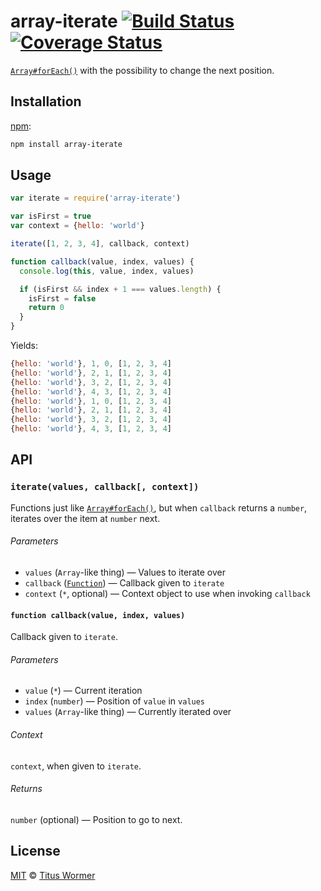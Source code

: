 # array-iterate [![Build Status][travis-badge]][travis] [![Coverage Status][codecov-badge]][codecov]

[`Array#forEach()`][foreach] with the possibility to change the next
position.

## Installation

[npm][]:

```bash
npm install array-iterate
```

## Usage

```js
var iterate = require('array-iterate')

var isFirst = true
var context = {hello: 'world'}

iterate([1, 2, 3, 4], callback, context)

function callback(value, index, values) {
  console.log(this, value, index, values)

  if (isFirst && index + 1 === values.length) {
    isFirst = false
    return 0
  }
}
```

Yields:

```js
{hello: 'world'}, 1, 0, [1, 2, 3, 4]
{hello: 'world'}, 2, 1, [1, 2, 3, 4]
{hello: 'world'}, 3, 2, [1, 2, 3, 4]
{hello: 'world'}, 4, 3, [1, 2, 3, 4]
{hello: 'world'}, 1, 0, [1, 2, 3, 4]
{hello: 'world'}, 2, 1, [1, 2, 3, 4]
{hello: 'world'}, 3, 2, [1, 2, 3, 4]
{hello: 'world'}, 4, 3, [1, 2, 3, 4]
```

## API

### `iterate(values, callback[, context])`

Functions just like [`Array#forEach()`][foreach], but when `callback`
returns a `number`, iterates over the item at `number` next.

###### Parameters

*   `values` (`Array`-like thing) — Values to iterate over
*   `callback` ([`Function`][callback]) — Callback given to `iterate`
*   `context` (`*`, optional) — Context object to use when invoking `callback`

#### `function callback(value, index, values)`

Callback given to `iterate`.

###### Parameters

*   `value` (`*`) — Current iteration
*   `index` (`number`) — Position of `value` in `values`
*   `values` (`Array`-like thing) — Currently iterated over

###### Context

`context`, when given to `iterate`.

###### Returns

`number` (optional) — Position to go to next.

## License

[MIT][license] © [Titus Wormer][author]

<!-- Definitions -->

[travis-badge]: https://img.shields.io/travis/wooorm/array-iterate.svg

[travis]: https://travis-ci.org/wooorm/array-iterate

[codecov-badge]: https://img.shields.io/codecov/c/github/wooorm/array-iterate.svg

[codecov]: https://codecov.io/github/wooorm/array-iterate

[npm]: https://docs.npmjs.com/cli/install

[license]: license

[author]: http://wooorm.com

[foreach]: https://developer.mozilla.org/en-US/docs/Web/JavaScript/Reference/Global_Objects/Array/forEach

[callback]: #function-callbackvalue-index-values
